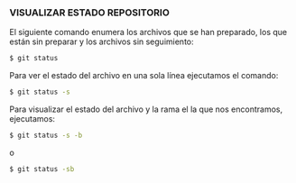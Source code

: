 ### VISUALIZAR ESTADO REPOSITORIO

El siguiente comando enumera los archivos que se han preparado, los que están sin preparar y los archivos sin seguimiento:

``` sh
$ git status
```

Para ver el estado del archivo en una sola línea ejecutamos el comando:

``` sh
$ git status -s
```

Para visualizar el estado del archivo y la rama el la que nos encontramos, ejecutamos:

``` sh
$ git status -s -b
```

o

``` sh
$ git status -sb
```